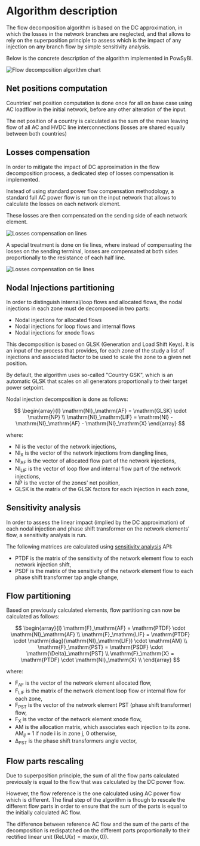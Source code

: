 # Algorithm description

The flow decomposition algorithm is based on the DC approximation, in which the losses in the network branches
are neglected, and that allows to rely on the superposition principle to assess which is the impact of any injection
on any branch flow by simple sensitivity analysis.

Below is the concrete description of the algorithm implemented in PowSyBl.

![Flow decomposition algorithm chart](/_static/img/flow_decomposition/flowDecompositionAlgorithmChart.svg)

## Net positions computation

Countries' net position computation is done once for all on base case using AC loadflow in the initial network, before any other alteration of the input.

The net position of a country is calculated as the sum of the mean leaving flow of all AC and HVDC line interconnections
(losses are shared equally between both countries)

## Losses compensation

In order to mitigate the impact of DC approximation in the flow decomposition process, a dedicated step of losses compensation is implemented.

Instead of using standard power flow compensation methodology, a standard full AC power flow is run on the input network
that allows to calculate the losses on each network element.

These losses are then compensated on the sending side of each network element.

![Losses compensation on lines](/_static/img/flow_decomposition/lossesCompensationOnLine.svg)

A special treatment is done on tie lines, where instead of compensating the losses on the sending terminal, losses are
compensated at both sides proportionally to the resistance of each half line.

![Losses compensation on tie lines](/_static/img/flow_decomposition/lossesCompensationOnTieLine.svg)

## Nodal Injections partitioning

In order to distinguish internal/loop flows and allocated flows, the nodal injections in each zone must de decomposed in two parts:
- Nodal injections for allocated flows
- Nodal injections for loop flows and internal flows
- Nodal injections for xnode flows

This decomposition is based on GLSK (Generation and Load Shift Keys). It is an input of the process that provides,
for each zone of the study a list of injections and associated factor to be used to scale the zone to a given net position.

By default, the algorithm uses so-called "Country GSK", which is an automatic GLSK that scales on all generators
proportionally to their target power setpoint.

Nodal injection decomposition is done as follows:

$$
\begin{array}{l}
\mathrm{NI}_\mathrm{AF} = \mathrm{GLSK} \cdot \mathrm{NP} \\
\mathrm{NI}_\mathrm{LIF} = \mathrm{NI} - \mathrm{NI}_\mathrm{AF} - \mathrm{NI}_\mathrm{X}
\end{array}
$$

where:
- $\mathrm{NI}$ is the vector of the network injections,
- $\mathrm{NI}_\mathrm{X}$ is the vector of the network injections from dangling lines,
- $\mathrm{NI}_\mathrm{AF}$ is the vector of allocated flow part of the network injections,
- $\mathrm{NI}_\mathrm{LIF}$ is the vector of loop flow and internal flow part of the network injections,
- $\mathrm{NP}$ is the vector of the zones' net position,
- $\mathrm{GLSK}$ is the matrix of the GLSK factors for each injection in each zone,

## Sensitivity analysis

In order to assess the linear impact (implied by the DC approximation) of each nodal injection and phase shift transformer
on the network elements' flow, a sensitivity analysis is run.

The following matrices are calculated using [sensitivity analysis](https://www.powsybl.org/pages/documentation/simulation/sensitivity/) API:
- $\mathrm{PTDF}$ is the matrix of the sensitivity of the network element flow to each network injection shift,
- $\mathrm{PSDF}$ is the matrix of the sensitivity of the network element flow to each phase shift transformer tap angle change,

## Flow partitioning

Based on previously calculated elements, flow partitioning can now be calculated as follows:

$$
\begin{array}{l}
\mathrm{F}_\mathrm{AF} = \mathrm{PTDF} \cdot \mathrm{NI}_\mathrm{AF} \\
\mathrm{F}_\mathrm{LIF} = \mathrm{PTDF} \cdot \mathrm{diag}(\mathrm{NI}_\mathrm{LIF}) \cdot \mathrm{AM} \\
\mathrm{F}_\mathrm{PST} = \mathrm{PSDF} \cdot \mathrm{\Delta}_\mathrm{PST} \\
\mathrm{F}_\mathrm{X} = \mathrm{PTDF} \cdot \mathrm{NI}_\mathrm{X} \\
\end{array}
$$

where:
- $\mathrm{F}_\mathrm{AF}$ is the vector of the network element allocated flow,
- $\mathrm{F}_\mathrm{LIF}$ is the matrix of the network element loop flow or internal flow for each zone,
- $\mathrm{F}_\mathrm{PST}$ is the vector of the network element PST (phase shift transformer) flow,
- $\mathrm{F}_\mathrm{X}$ is the vector of the network element xnode flow,
- $\mathrm{AM}$ is the allocation matrix, which associates each injection to its zone. $\mathrm{AM}_{ij}$ = 1 if node i is in zone j, 0 otherwise,
- $\mathrm{\Delta}_\mathrm{PST}$ is the phase shift transformers angle vector,

## Flow parts rescaling

Due to superposition principle, the sum of all the flow parts calculated previously is equal to the flow that was
calculated by the DC power flow.

However, the flow reference is the one calculated using AC power flow which is different. The final step of the algorithm
is though to rescale the different flow parts in order to ensure that the sum of the parts is equal to the initially calculated AC flow.

The difference between reference AC flow and the sum of the parts of the decomposition is redispatched on the different
parts proportionally to their rectified linear unit ($\mathrm{ReLU}(x) = \mathrm{max}(x, 0)$).